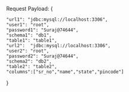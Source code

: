 Request Payload:
{
  
    "url1": "jdbc:mysql://localhost:3306",
    "user1": "root",
    "password1": "Suraj@74644",
    "schema1": "db1",
    "table1": "table1",
    "url2":  "jdbc:mysql://localhost:3306",
    "user2": "root",
    "password2": "Suraj@74644",
    "schema2": "db2",
    "table2": "table2",
    "columns":["sr_no","name","state","pincode"]
  
}
